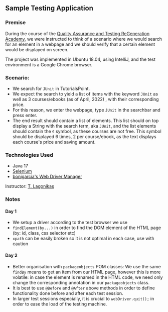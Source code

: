 ## Sample Testing Application

### Premise

During the course of the [Quality Assurance and Testing ReGeneration Academy](https://www.regeneration.gr/en/regen-academy/4women-in-software-quality-assurance-testing/), we were instructed to think of a scenario where we would search for an element in a webpage and we should verify that a certain element would be displayed on screen.

The project was implemented in Ubuntu 18.04, using IntelliJ, and the test environment is a Google Chrome browser.

### Scenario:
- We search for `JUnit` in TutorialsPoint.
- We expect the search to yield a list of items with the keyword `JUnit` as well as 3 courses/ebooks (as of April, 2022) , with their corresponding price.
- For this reason, we enter the webpage, type `JUnit` in the searchbar and press enter.
- The end result should contain a list of elements. This list should on top display a String with the search term, aka `JUnit`, and the list elements should contain the `€` symbol, as these courses are not free. This symbol should be displayed 6 times, 2 per course/ebook, as the text displays each course's price and saving amount.

### Technologies Used
- Java 17
- [Selenium](https://www.selenium.dev/)
- [bonigarcia's Web Driver Manager](https://github.com/bonigarcia/webdrivermanager)

Instructor: [T. Lagonikas](https://www.linkedin.com/in/theodore-lagonikas/?trk=org-employees&originalSubdomain=gr)

### Notes

#### Day 1
- We setup a driver according to the test browser we use
- `findElement(by...)` in order to find the DOM element of the HTML page (by: id, class, css selector etc)
- `xpath` can be easily broken so it is not optimal in each case, use with caution

#### Day 2
- Better organisation with `packageobjects` POM classes: We use the same `findBy` means to get an item from our HTML page, however this is more volatile: in case the element is renamed in the HTML code, we need only change the corresponding annotation in our `packageobjects` class.
- It is best to use `@Before` and `@After` above methods in order to define functionality done before and after each test session.
- In larger test sessions especially, it is crucial to `webDriver.quit();` in order to ease the load of the testing machine.